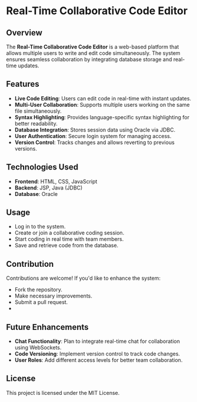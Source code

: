 # Real-Time Collaborative Code Editor

## Overview
The **Real-Time Collaborative Code Editor** is a web-based platform that allows multiple users to write and edit code simultaneously. The system ensures seamless collaboration by integrating database storage and real-time updates.

## Features
- **Live Code Editing**: Users can edit code in real-time with instant updates.
- **Multi-User Collaboration**: Supports multiple users working on the same file simultaneously.
- **Syntax Highlighting**: Provides language-specific syntax highlighting for better readability.
- **Database Integration**: Stores session data using Oracle via JDBC.
- **User Authentication**: Secure login system for managing access.
- **Version Control**: Tracks changes and allows reverting to previous versions.

## Technologies Used
- **Frontend**: HTML, CSS, JavaScript
- **Backend**: JSP, Java (JDBC)
- **Database**: Oracle

## Usage
- Log in to the system.
- Create or join a collaborative coding session.
- Start coding in real time with team members.
- Save and retrieve code from the database.

## Contribution
Contributions are welcome! If you'd like to enhance the system:
- Fork the repository.
- Make necessary improvements.
- Submit a pull request.
- 
## Future Enhancements
- **Chat Functionality**: Plan to integrate real-time chat for collaboration using WebSockets.
- **Code Versioning**: Implement version control to track code changes.
- **User Roles**: Add different access levels for better team collaboration.

## License
This project is licensed under the MIT License.


